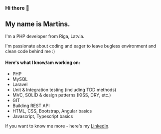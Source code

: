 ### Hi there 👋

## My name is Martins.

I'm a PHP developer from Riga, Latvia.

I'm  passionate about coding and eager to leave bugless environment and clean code behind me :) 

#### Here's what I know/am working on:

- PHP
- MySQL
- Laravel
- Unit & Integration testing (including TDD methods)
- MVC, SOLID & design patterns (KISS, DRY, etc.)
- GIT
- Building REST API
- HTML, CSS, Bootstrap, Angular basics
- Javascript, Typescript basics

If you want to know me more - here's my [LinkedIn](https://www.linkedin.com/in/martins-teteris/).
